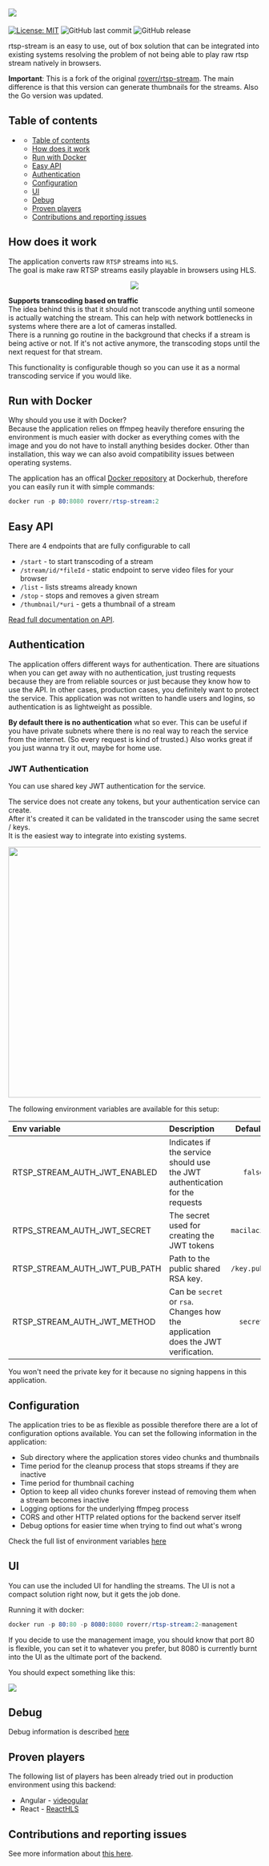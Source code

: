 # <img src="./docs/rtsp-stream.png"/>

[![License: MIT](https://img.shields.io/badge/License-MIT-yellow.svg)](https://opensource.org/licenses/MIT)
![GitHub last commit](https://img.shields.io/github/last-commit/mateusm09/rtsp-stream.svg)
![GitHub release](https://img.shields.io/github/release/mateusm09/rtsp-stream.svg)

rtsp-stream is an easy to use, out of box solution that can be integrated into existing systems resolving the problem of not being able to play raw rtsp stream natively in browsers.

**Important**: This is a fork of the original [roverr/rtsp-stream](https://github.com/Roverr/rtsp-stream). The main difference is that this version can generate thumbnails for the streams. Also the Go version was updated.

## Table of contents

-   [](#)
    -   [Table of contents](#table-of-contents)
    -   [How does it work](#how-does-it-work)
    -   [Run with Docker](#run-with-docker)
    -   [Easy API](#easy-api)
    -   [Authentication](#authentication)
    -   [Configuration](#configuration)
    -   [UI](#ui)
    -   [Debug](#debug)
    -   [Proven players](#proven-players)
    -   [Contributions and reporting issues](#contributions-and-reporting-issues)

## How does it work

The application converts raw `RTSP` streams into `HLS`.<br/>
The goal is make raw RTSP streams easily playable in browsers using HLS.

<p align="center">
  <img src="https://i.imgur.com/02X4uCX.png">
</p>

**Supports transcoding based on traffic**<br/>
The idea behind this is that it should not transcode anything until someone is actually watching the stream. This can help with network bottlenecks in systems where there are a lot of cameras installed.<br/>
There is a running go routine in the background that checks if a stream is being active or not. If it's not active anymore, the transcoding stops until the next request for that stream.

This functionality is configurable though so you can use it as a normal transcoding service if you would like.

## Run with Docker

Why should you use it with Docker?<br/>
Because the application relies on ffmpeg heavily therefore ensuring the environment is much easier with docker as everything comes with the image and you do not have to install anything besides docker. Other than installation, this way we can also avoid compatibility issues between operating systems.

The application has an offical [Docker repository](https://hub.docker.com/r/roverr/rtsp-stream/) at Dockerhub, therefore you can easily run it with simple commands:

```s
docker run -p 80:8080 roverr/rtsp-stream:2
```

## Easy API

There are 4 endpoints that are fully configurable to call

-   `/start` - to start transcoding of a stream
-   `/stream/id/*fileId` - static endpoint to serve video files for your browser
-   `/list` - lists streams already known
-   `/stop` - stops and removes a given stream
-   `/thumbnail/*uri` - gets a thumbnail of a stream

[Read full documentation on API](docs/api/README.md).

## Authentication

The application offers different ways for authentication. There are situations when you can get away with no authentication, just
trusting requests because they are from reliable sources or just because they know how to use the API. In other cases, production cases, you definitely
want to protect the service. This application was not written to handle users and logins, so authentication is as lightweight as possible.

**By default there is no authentication** what so ever. This can be useful if you have private subnets
where there is no real way to reach the service from the internet. (So every request is kind of trusted.) Also works great
if you just wanna try it out, maybe for home use.

### JWT Authentication

You can use shared key JWT authentication for the service.

The service does not create any tokens, but your authentication service can create.<br/>
After it's created it can be validated in the transcoder using the same secret / keys.<br/>
It is the easiest way to integrate into existing systems.

<p align="center">
  <img width="600" height="500" src="https://i.imgur.com/j2dfmzf.png"/>
</p>

The following environment variables are available for this setup:

| Env variable                  | Description                                                                      |    Default | Type   |
| :---------------------------- | :------------------------------------------------------------------------------- | ---------: | :----- |
| RTSP_STREAM_AUTH_JWT_ENABLED  | Indicates if the service should use the JWT authentication for the requests      |    `false` | bool   |
| RTPS_STREAM_AUTH_JWT_SECRET   | The secret used for creating the JWT tokens                                      | `macilaci` | string |
| RTSP_STREAM_AUTH_JWT_PUB_PATH | Path to the public shared RSA key.                                               | `/key.pub` | string |
| RTSP_STREAM_AUTH_JWT_METHOD   | Can be `secret` or `rsa`. Changes how the application does the JWT verification. |   `secret` | string |

You won't need the private key for it because no signing happens in this application.

## Configuration

The application tries to be as flexible as possible therefore there are a lot of configuration options available.
You can set the following information in the application:

-   Sub directory where the application stores video chunks and thumbnails
-   Time period for the cleanup process that stops streams if they are inactive
-   Time period for thumbnail caching
-   Option to keep all video chunks forever instead of removing them when a stream becomes inactive
-   Logging options for the underlying ffmpeg process
-   CORS and other HTTP related options for the backend server itself
-   Debug options for easier time when trying to find out what's wrong

Check the full list of environment variables [here](docs/configuration/README.md)

## UI

You can use the included UI for handling the streams. The UI is not a compact solution right now, but it gets the job done.

Running it with docker:

```s
docker run -p 80:80 -p 8080:8080 roverr/rtsp-stream:2-management
```

If you decide to use the management image, you should know that port 80 is flexible, you can set it to whatever you prefer, but 8080 is currently burnt into the UI as the ultimate port of the backend.

You should expect something like this:

<img src="./docs/ui.gif"/>

## Debug

Debug information is described [here](docs/debugging/README.md)

## Proven players

The following list of players has been already tried out in production environment using this backend:

-   Angular - [videogular](http://www.videogular.com/)
-   React - [ReactHLS](https://github.com/foxford/react-hls)

## Contributions and reporting issues

See more information about [this here](docs/contribution/README.md).

